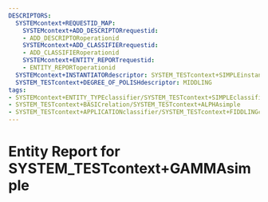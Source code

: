 ```yaml
---
DESCRIPTORS:
  SYSTEMcontext+REQUESTID_MAP:
    SYSTEMcontext+ADD_DESCRIPTORrequestid:
    - ADD_DESCRIPTORoperationid
    SYSTEMcontext+ADD_CLASSIFIERrequestid:
    - ADD_CLASSIFIERoperationid
    SYSTEMcontext+ENTITY_REPORTrequestid:
    - ENTITY_REPORToperationid
  SYSTEMcontext+INSTANTIATORdescriptor: SYSTEM_TESTcontext+SIMPLEinstantiator
  SYSTEM_TESTcontext+DEGREE_OF_POLISHdescriptor: MIDDLING
tags:
- SYSTEMcontext+ENTITY_TYPEclassifier/SYSTEM_TESTcontext+SIMPLEclassifier_value
- SYSTEM_TESTcontext+BASICrelation/SYSTEM_TESTcontext+ALPHAsimple
- SYSTEM_TESTcontext+APPLICATIONclassifier/SYSTEM_TESTcontext+FIDDLINGclassifier_value
---
```

# Entity Report for SYSTEM_TESTcontext+GAMMAsimple

